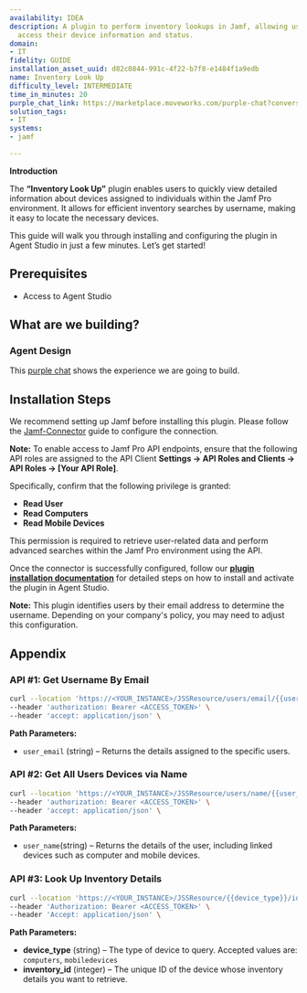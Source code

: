 ```yaml
---
availability: IDEA
description: A plugin to perform inventory lookups in Jamf, allowing users to quickly
  access their device information and status.
domain:
- IT
fidelity: GUIDE
installation_asset_uuid: d82c0844-991c-4f22-b7f8-e1484f1a9edb
name: Inventory Look Up
difficulty_level: INTERMEDIATE
time_in_minutes: 20
purple_chat_link: https://marketplace.moveworks.com/purple-chat?conversation=%7B%22messages%22%3A%5B%7B%22parts%22%3A%5B%7B%22richText%22%3A%22Where+can+I+see+the+full+details+for+my+company+laptop%3F%22%7D%5D%2C%22role%22%3A%22user%22%7D%2C%7B%22parts%22%3A%5B%7B%22reasoningSteps%22%3A%5B%7B%22richText%22%3A%22%3Cp+xmlns%3D%5C%22http%3A%2F%2Fwww.w3.org%2F1999%2Fxhtml%5C%22%3ESearching+for+devices+assigned+to+you+in+%3Cb%3EJamf%3C%2Fb%3E%3C%2Fp%3E%22%2C%22status%22%3A%22success%22%7D%5D%7D%2C%7B%22richText%22%3A%22%3Cp+xmlns%3D%5C%22http%3A%2F%2Fwww.w3.org%2F1999%2Fxhtml%5C%22%3EI+found+these+devices+assigned+to+you+in+Jamf.+Please+select+the+one+you+want+to+view+by+replying+with+the+number.%3C%2Fp%3E%3Col+xmlns%3D%5C%22http%3A%2F%2Fwww.w3.org%2F1999%2Fxhtml%5C%22%3E%3Cli%3EMacBook+Pro+%28Serial%3A+C02XXXXXX%29%3C%2Fli%3E%3Cli%3EiPhone+15+Pro+%28Serial%3A+F4GXXXXXX%29%3C%2Fli%3E%3C%2Fol%3E%22%7D%5D%2C%22role%22%3A%22assistant%22%7D%2C%7B%22parts%22%3A%5B%7B%22richText%22%3A%221%22%7D%5D%2C%22role%22%3A%22user%22%7D%2C%7B%22parts%22%3A%5B%7B%22reasoningSteps%22%3A%5B%7B%22richText%22%3A%22%3Cp+xmlns%3D%5C%22http%3A%2F%2Fwww.w3.org%2F1999%2Fxhtml%5C%22%3ERetrieving+inventory+report+for+MacBook+Pro+%28Serial%3A+C02XXXXXX%29+from+%3Cb%3EJamf%3C%2Fb%3E%3C%2Fp%3E%22%2C%22status%22%3A%22success%22%7D%5D%7D%2C%7B%22richText%22%3A%22%3Cp%3EHere+is+the+comprehensive+inventory+report+for+your+MacBook+Pro%2C+Serial+%3Cstrong%3EC02XXXXXX%3C%2Fstrong%3E%3A%3Cbr%3E%3C%2Fp%3E%3Cp%3E%3Cstrong%3EDevice+Identification%3C%2Fstrong%3E%3C%2Fp%3E%3Cul%3E%3Cli%3E%3Cp%3EDevice+Name%3A+jsmith-macbook-pro%3C%2Fp%3E%3C%2Fli%3E%3Cli%3E%3Cp%3ESerial+Number%3A+C02XXXXXX%3C%2Fp%3E%3C%2Fli%3E%3Cli%3E%3Cp%3EAsset+Tag%3A+2025-01138%3C%2Fp%3E%3C%2Fli%3E%3C%2Ful%3E%3Cp%3E%3Cstrong%3EStatus%3C%2Fstrong%3E%3C%2Fp%3E%3Cul%3E%3Cli%3E%3Cp%3ELast+Check-in%3A+August+19%2C+2025%2C+10%3A50+AM+IST%3C%2Fp%3E%3C%2Fli%3E%3Cli%3E%3Cp%3EManaged%3A+Yes%3C%2Fp%3E%3C%2Fli%3E%3Cli%3E%3Cp%3EEncryption%3A+FileVault+Enabled%3C%2Fp%3E%3C%2Fli%3E%3C%2Ful%3E%3Cp%3E%3Cstrong%3EPurchasing+and+Warranty%3C%2Fstrong%3E%3C%2Fp%3E%3Cul%3E%3Cli%3E%3Cp%3EWarranty+Expires%3A+October+25%2C+2026%3C%2Fp%3E%3C%2Fli%3E%3Cli%3E%3Cp%3EAppleCare+ID%3A+AC123456789%3C%2Fp%3E%3C%2Fli%3E%3C%2Ful%3E%3Cp%3E%3Cstrong%3ESoftware+and+Policy+Management%3C%2Fstrong%3E%3C%2Fp%3E%3Cul%3E%3Cli%3E%3Cp%3EComputer+Groups%3A+All+Staff%2C+US+Employees%2C+Marketing+Dept%3C%2Fp%3E%3C%2Fli%3E%3Cli%3E%3Cp%3ESoftware+Installed+by+Jamf%3A+Microsoft+Office%2C+Adobe+Acrobat%3C%2Fp%3E%3C%2Fli%3E%3Cli%3E%3Cp%3EAvailable+macOS+Updates%3A+macOS+14.6+Security+Update%3C%2Fp%3E%3C%2Fli%3E%3C%2Ful%3E%3Cp%3E%3Cstrong%3EHardware+and+Operating+System%3C%2Fstrong%3E%3C%2Fp%3E%3Cul%3E%3Cli%3E%3Cp%3EModel%3A+MacBook+Pro+%2816-inch%2C+M3%29%3C%2Fp%3E%3C%2Fli%3E%3Cli%3E%3Cp%3EOperating+System%3A+macOS+14.5%3C%2Fp%3E%3C%2Fli%3E%3Cli%3E%3Cp%3ERAM%3A+16+GB%3C%2Fp%3E%3C%2Fli%3E%3C%2Ful%3E%3Cp%3E%3Cstrong%3ENetwork%3C%2Fstrong%3E%3C%2Fp%3E%3Cul%3E%3Cli%3E%3Cp%3EIP+Address%3A+192.168.1.105%3C%2Fp%3E%3C%2Fli%3E%3Cli%3E%3Cp%3EMAC+Address%3A+6A%3A2C%3A4B%3AB7%3A65%3AC8%3C%2Fp%3E%3C%2Fli%3E%3C%2Ful%3E%22%7D%2C%7B%22citations%22%3A%5B%7B%22citationTitle%22%3A%22MacBook+Pro+C02XXXXXX%22%2C%22connectorName%22%3A%22jamf%22%7D%5D%7D%5D%2C%22role%22%3A%22assistant%22%7D%5D%7D
solution_tags:
- IT
systems:
- jamf

---
```

**Introduction**

The **“Inventory Look Up”** plugin enables users to quickly view detailed information about devices assigned to individuals within the Jamf Pro environment. It allows for efficient inventory searches by username, making it easy to locate the necessary devices.

This guide will walk you through installing and configuring the plugin in Agent Studio in just a few minutes. Let’s get started!

## **Prerequisites**

- Access to Agent Studio

## **What are we building?**

### **Agent Design**

This [purple chat](https://marketplace.moveworks.com/purple-chat?conversation=%7B%22messages%22%3A%5B%7B%22parts%22%3A%5B%7B%22richText%22%3A%22Where+can+I+see+the+full+details+for+my+company+laptop%3F%22%7D%5D%2C%22role%22%3A%22user%22%7D%2C%7B%22parts%22%3A%5B%7B%22reasoningSteps%22%3A%5B%7B%22richText%22%3A%22%3Cp+xmlns%3D%5C%22http%3A%2F%2Fwww.w3.org%2F1999%2Fxhtml%5C%22%3ESearching+for+devices+assigned+to+you+in+%3Cb%3EJamf%3C%2Fb%3E%3C%2Fp%3E%22%2C%22status%22%3A%22success%22%7D%5D%7D%2C%7B%22richText%22%3A%22%3Cp+xmlns%3D%5C%22http%3A%2F%2Fwww.w3.org%2F1999%2Fxhtml%5C%22%3EI+found+these+devices+assigned+to+you+in+Jamf.+Please+select+the+one+you+want+to+view+by+replying+with+the+number.%3C%2Fp%3E%3Col+xmlns%3D%5C%22http%3A%2F%2Fwww.w3.org%2F1999%2Fxhtml%5C%22%3E%3Cli%3EMacBook+Pro+%28Serial%3A+C02XXXXXX%29%3C%2Fli%3E%3Cli%3EiPhone+15+Pro+%28Serial%3A+F4GXXXXXX%29%3C%2Fli%3E%3C%2Fol%3E%22%7D%5D%2C%22role%22%3A%22assistant%22%7D%2C%7B%22parts%22%3A%5B%7B%22richText%22%3A%221%22%7D%5D%2C%22role%22%3A%22user%22%7D%2C%7B%22parts%22%3A%5B%7B%22reasoningSteps%22%3A%5B%7B%22richText%22%3A%22%3Cp+xmlns%3D%5C%22http%3A%2F%2Fwww.w3.org%2F1999%2Fxhtml%5C%22%3ERetrieving+inventory+report+for+MacBook+Pro+%28Serial%3A+C02XXXXXX%29+from+%3Cb%3EJamf%3C%2Fb%3E%3C%2Fp%3E%22%2C%22status%22%3A%22success%22%7D%5D%7D%2C%7B%22richText%22%3A%22%3Cp%3EHere+is+the+comprehensive+inventory+report+for+your+MacBook+Pro%2C+Serial+%3Cstrong%3EC02XXXXXX%3C%2Fstrong%3E%3A%3Cbr%3E%3C%2Fp%3E%3Cp%3E%3Cstrong%3EDevice+Identification%3C%2Fstrong%3E%3C%2Fp%3E%3Cul%3E%3Cli%3E%3Cp%3EDevice+Name%3A+jsmith-macbook-pro%3C%2Fp%3E%3C%2Fli%3E%3Cli%3E%3Cp%3ESerial+Number%3A+C02XXXXXX%3C%2Fp%3E%3C%2Fli%3E%3Cli%3E%3Cp%3EAsset+Tag%3A+2025-01138%3C%2Fp%3E%3C%2Fli%3E%3C%2Ful%3E%3Cp%3E%3Cstrong%3EStatus%3C%2Fstrong%3E%3C%2Fp%3E%3Cul%3E%3Cli%3E%3Cp%3ELast+Check-in%3A+August+19%2C+2025%2C+10%3A50+AM+IST%3C%2Fp%3E%3C%2Fli%3E%3Cli%3E%3Cp%3EManaged%3A+Yes%3C%2Fp%3E%3C%2Fli%3E%3Cli%3E%3Cp%3EEncryption%3A+FileVault+Enabled%3C%2Fp%3E%3C%2Fli%3E%3C%2Ful%3E%3Cp%3E%3Cstrong%3EPurchasing+and+Warranty%3C%2Fstrong%3E%3C%2Fp%3E%3Cul%3E%3Cli%3E%3Cp%3EWarranty+Expires%3A+October+25%2C+2026%3C%2Fp%3E%3C%2Fli%3E%3Cli%3E%3Cp%3EAppleCare+ID%3A+AC123456789%3C%2Fp%3E%3C%2Fli%3E%3C%2Ful%3E%3Cp%3E%3Cstrong%3ESoftware+and+Policy+Management%3C%2Fstrong%3E%3C%2Fp%3E%3Cul%3E%3Cli%3E%3Cp%3EComputer+Groups%3A+All+Staff%2C+US+Employees%2C+Marketing+Dept%3C%2Fp%3E%3C%2Fli%3E%3Cli%3E%3Cp%3ESoftware+Installed+by+Jamf%3A+Microsoft+Office%2C+Adobe+Acrobat%3C%2Fp%3E%3C%2Fli%3E%3Cli%3E%3Cp%3EAvailable+macOS+Updates%3A+macOS+14.6+Security+Update%3C%2Fp%3E%3C%2Fli%3E%3C%2Ful%3E%3Cp%3E%3Cstrong%3EHardware+and+Operating+System%3C%2Fstrong%3E%3C%2Fp%3E%3Cul%3E%3Cli%3E%3Cp%3EModel%3A+MacBook+Pro+%2816-inch%2C+M3%29%3C%2Fp%3E%3C%2Fli%3E%3Cli%3E%3Cp%3EOperating+System%3A+macOS+14.5%3C%2Fp%3E%3C%2Fli%3E%3Cli%3E%3Cp%3ERAM%3A+16+GB%3C%2Fp%3E%3C%2Fli%3E%3C%2Ful%3E%3Cp%3E%3Cstrong%3ENetwork%3C%2Fstrong%3E%3C%2Fp%3E%3Cul%3E%3Cli%3E%3Cp%3EIP+Address%3A+192.168.1.105%3C%2Fp%3E%3C%2Fli%3E%3Cli%3E%3Cp%3EMAC+Address%3A+6A%3A2C%3A4B%3AB7%3A65%3AC8%3C%2Fp%3E%3C%2Fli%3E%3C%2Ful%3E%22%7D%2C%7B%22citations%22%3A%5B%7B%22citationTitle%22%3A%22MacBook+Pro+C02XXXXXX%22%2C%22connectorName%22%3A%22jamf%22%7D%5D%7D%5D%2C%22role%22%3A%22assistant%22%7D%5D%7D) shows the experience we are going to build.

## **Installation Steps**

We recommend setting up Jamf before installing this plugin. Please follow the [Jamf-Connector](https://marketplace.moveworks.com/connectors/jamf?hist=home#how-to-implement) guide to configure the connection.

**Note:** To enable access to Jamf Pro API endpoints, ensure that the following API roles are assigned to the API Client  **Settings → API Roles and Clients → API Roles → [Your API Role]**.


Specifically, confirm that the following privilege is granted:

- **Read User**
- **Read Computers**
- **Read Mobile Devices**


This permission is required to retrieve user-related data and perform advanced searches within the Jamf Pro environment using the API.

Once the connector is successfully configured, follow our [**plugin installation documentation**](https://help.moveworks.com/docs/ai-agent-marketplace-installation) for detailed steps on how to install and activate the plugin in Agent Studio.

**Note:** This plugin identifies users by their email address to determine the username. Depending on your company's policy, you may need to adjust this configuration.

## **Appendix**

### **API #1:  Get Username By Email**

```bash
curl --location 'https://<YOUR_INSTANCE>/JSSResource/users/email/{{user_email}}' \
--header 'authorization: Bearer <ACCESS_TOKEN>' \
--header 'accept: application/json' \
```

**Path Parameters:**

- `user_email` (string) – Returns the details assigned to the specific users.



### **API #2: Get All Users Devices via Name**

```bash
curl --location 'https://<YOUR_INSTANCE>/JSSResource/users/name/{{user_name}}' \
--header 'authorization: Bearer <ACCESS_TOKEN>' \
--header 'accept: application/json' \
```

**Path Parameters:**

- `user_name`(string) – Returns the details of the user, including linked devices such as computer and mobile devices.

### **API #3: Look Up Inventory Details**

```bash
curl --location 'https://<YOUR_INSTANCE>/JSSResource/{{device_type}}/id/{{inventory_id}}' \
--header 'Authorization: Bearer <ACCESS_TOKEN>' \
--header 'Accept: application/json' \
```

**Path Parameters:**

- **device_type** (string) – The type of device to query. Accepted values are: `computers`, `mobiledevices`
- **inventory_id** (integer) – The unique ID of the device whose inventory details you want to retrieve.